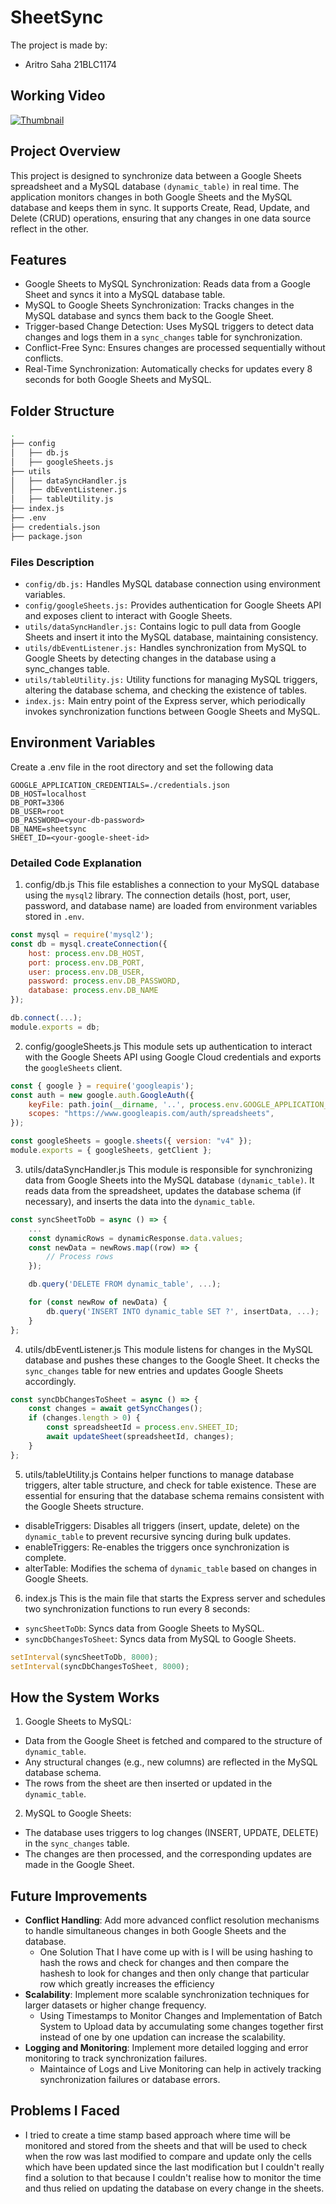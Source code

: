 # SheetSync

The project is made by:
- Aritro Saha 21BLC1174

## Working Video
[![Thumbnail](./assets/placeholder.jpeg)](https://www.youtube.com/watch?v=oAA0IglYapM "Click to Play Video Demonstration")

## Project Overview
This project is designed to synchronize data between a Google Sheets spreadsheet and a MySQL database ```(dynamic_table)``` in real time. The application monitors changes in both Google Sheets and the MySQL database and keeps them in sync. It supports Create, Read, Update, and Delete (CRUD) operations, ensuring that any changes in one data source reflect in the other.

## Features
- Google Sheets to MySQL Synchronization: Reads data from a Google Sheet and syncs it into a MySQL database table.
- MySQL to Google Sheets Synchronization: Tracks changes in the MySQL database and syncs them back to the Google Sheet.
- Trigger-based Change Detection: Uses MySQL triggers to detect data changes and logs them in a ```sync_changes``` table for synchronization.
- Conflict-Free Sync: Ensures changes are processed sequentially without conflicts.
- Real-Time Synchronization: Automatically checks for updates every 8 seconds for both Google Sheets and MySQL.

## Folder Structure

```bash
.
├── config
│   ├── db.js
│   ├── googleSheets.js
├── utils
│   ├── dataSyncHandler.js
│   ├── dbEventListener.js
│   ├── tableUtility.js
├── index.js
├── .env
├── credentials.json
├── package.json
```

### Files Description

- ```config/db.js:``` Handles MySQL database connection using environment variables.
- ```config/googleSheets.js:``` Provides authentication for Google Sheets API and exposes client to interact with Google Sheets.
- ```utils/dataSyncHandler.js:``` Contains logic to pull data from Google Sheets and insert it into the MySQL database, maintaining consistency.
- ```utils/dbEventListener.js:``` Handles synchronization from MySQL to Google Sheets by detecting changes in the database using a sync_changes table.
- ```utils/tableUtility.js:``` Utility functions for managing MySQL triggers, altering the database schema, and checking the existence of tables.
- ```index.js:``` Main entry point of the Express server, which periodically invokes synchronization functions between Google Sheets and MySQL.

## Environment Variables

Create a .env file in the root directory and set the following data

```
GOOGLE_APPLICATION_CREDENTIALS=./credentials.json
DB_HOST=localhost
DB_PORT=3306
DB_USER=root
DB_PASSWORD=<your-db-password>
DB_NAME=sheetsync
SHEET_ID=<your-google-sheet-id>
```

### Detailed Code Explanation

1. config/db.js
  This file establishes a connection to your MySQL database using the ```mysql2``` library. The connection details (host, port, user, password, and database name) are loaded from environment variables stored in ```.env```.
  ```javascript
  const mysql = require('mysql2');
  const db = mysql.createConnection({
      host: process.env.DB_HOST,
      port: process.env.DB_PORT,
      user: process.env.DB_USER,
      password: process.env.DB_PASSWORD,
      database: process.env.DB_NAME
  });

  db.connect(...);
  module.exports = db;
  ```

2. config/googleSheets.js
  This module sets up authentication to interact with the Google Sheets API using Google Cloud credentials and exports the ```googleSheets``` client.
  ```javascript
  const { google } = require('googleapis');
  const auth = new google.auth.GoogleAuth({
      keyFile: path.join(__dirname, '..', process.env.GOOGLE_APPLICATION_CREDENTIALS),
      scopes: "https://www.googleapis.com/auth/spreadsheets",
  });

  const googleSheets = google.sheets({ version: "v4" });
  module.exports = { googleSheets, getClient };
  ```

3. utils/dataSyncHandler.js
  This module is responsible for synchronizing data from Google Sheets into the MySQL database ```(dynamic_table)```. It reads data from the spreadsheet, updates the database schema (if necessary), and inserts the data into the ```dynamic_table```.
  ```javascript
  const syncSheetToDb = async () => {
      ...
      const dynamicRows = dynamicResponse.data.values;
      const newData = newRows.map((row) => {
          // Process rows
      });

      db.query('DELETE FROM dynamic_table', ...);

      for (const newRow of newData) {
          db.query('INSERT INTO dynamic_table SET ?', insertData, ...);
      }
  };
  ```

4. utils/dbEventListener.js
  This module listens for changes in the MySQL database and pushes these changes to the Google Sheet. It checks the ```sync_changes``` table for new entries and updates Google Sheets accordingly.
  ```javascript
  const syncDbChangesToSheet = async () => {
      const changes = await getSyncChanges();
      if (changes.length > 0) {
          const spreadsheetId = process.env.SHEET_ID;
          await updateSheet(spreadsheetId, changes);
      }
  };
  ```

5. utils/tableUtility.js
  Contains helper functions to manage database triggers, alter table structure, and check for table existence. These are essential for ensuring that the database schema remains consistent with the Google Sheets structure.

  - disableTriggers: Disables all triggers (insert, update, delete) on the ```dynamic_table``` to prevent recursive syncing during bulk updates.
  - enableTriggers: Re-enables the triggers once synchronization is complete.
  - alterTable: Modifies the schema of ```dynamic_table``` based on changes in Google Sheets.

6. index.js
  This is the main file that starts the Express server and schedules two synchronization functions to run every 8 seconds:

  - ```syncSheetToDb```: Syncs data from Google Sheets to MySQL.
  - ```syncDbChangesToSheet```: Syncs data from MySQL to Google Sheets.
  ```javascript
  setInterval(syncSheetToDb, 8000);
  setInterval(syncDbChangesToSheet, 8000);
  ```

## How the System Works

1. Google Sheets to MySQL:

  - Data from the Google Sheet is fetched and compared to the structure of ```dynamic_table```.
  - Any structural changes (e.g., new columns) are reflected in the MySQL database schema.
  - The rows from the sheet are then inserted or updated in the ```dynamic_table```.

2. MySQL to Google Sheets:

  - The database uses triggers to log changes (INSERT, UPDATE, DELETE) in the ```sync_changes``` table.
  - The changes are then processed, and the corresponding updates are made in the Google Sheet.

## Future Improvements

- **Conflict Handling**: Add more advanced conflict resolution mechanisms to handle simultaneous changes in both Google Sheets and the database.
  - One Solution That I have come up with is I will be using hashing to hash the rows and check for changes
  and then compare the hashesh to look for changes and then only change that particular row which greatly increases the efficiency
- **Scalability**: Implement more scalable synchronization techniques for larger datasets or higher change frequency.
  - Using Timestamps to Monitor Changes and Implementation of Batch System to Upload data by accumulating some changes together first instead of one by one updation can increase the scalability.
- **Logging and Monitoring**: Implement more detailed logging and error monitoring to track synchronization failures.
  - Maintaince of Logs and Live Monitoring can help in actively tracking synchronization failures or database errors.

## Problems I Faced 

- I tried to create a time stamp based approach where time will be monitored and stored from the sheets and that will be used to check when the row was last modified to compare and update only the cells which have been updated since the last modification but I couldn't really find a solution to that because I couldn't realise how to monitor the time and thus relied on updating the database on every change in the sheets.



